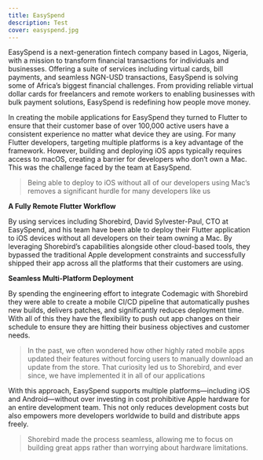```yaml
---
title: EasySpend
description: Test
cover: easyspend.jpg
---
```


EasySpend is a next-generation fintech company based in Lagos, Nigeria, with a mission to transform financial transactions for individuals and businesses. Offering a suite of services including virtual cards, bill payments, and seamless NGN-USD transactions, EasySpend is solving some of Africa’s biggest financial challenges. From providing reliable virtual dollar cards for freelancers and remote workers to enabling businesses with bulk payment solutions, EasySpend is redefining how people move money.

In creating the mobile applications for EasySpend they turned to Flutter to ensure that their customer base of over 100,000 active users have a consistent experience no matter what device they are using. For many Flutter developers, targeting multiple platforms is a key advantage of the framework. However, building and deploying iOS apps typically requires access to macOS, creating a barrier for developers who don’t own a Mac. This was the challenge faced by the team at EasySpend.

> Being able to deploy to iOS without all of our developers using Mac’s removes a significant hurdle for many developers like us

**A Fully Remote Flutter Workflow**

By using services including Shorebird, David Sylvester-Paul, CTO at EasySpend, and his team have been able to deploy their Flutter application to iOS devices without all developers on their team owning a Mac. By leveraging Shorebird’s capabilities alongside other cloud-based tools, they bypassed the traditional Apple development constraints and successfully shipped their app across all the platforms that their customers are using.

**Seamless Multi-Platform Deployment**

By spending the engineering effort to integrate Codemagic with Shorebird they were able to create a mobile CI/CD pipeline that automatically pushes new builds, delivers patches, and significantly reduces deployment time. With all of this they have the flexibility to push out app changes on their schedule to ensure they are hitting their business objectives and customer needs.

> In the past, we often wondered how other highly rated mobile apps updated their features without forcing users to manually download an update from the store. That curiosity led us to Shorebird, and ever since, we have implemented it in all of our applications

With this approach, EasySpend supports multiple platforms—including iOS and Android—without over investing in cost prohibitive Apple hardware for an entire development team. This not only reduces development costs but also empowers more developers worldwide to build and distribute apps freely.

> Shorebird made the process seamless, allowing me to focus on building great apps rather than worrying about hardware limitations.
